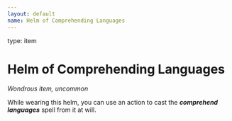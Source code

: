 ```yaml
---
layout: default
name: Helm of Comprehending Languages
---
```

type: item

# Helm of Comprehending Languages 
_Wondrous item, uncommon_ 

While wearing this helm, you can use an action to cast the **_comprehend languages_** spell from it at will. 